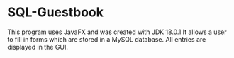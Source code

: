 # SQL-Guestbook
This program uses JavaFX and was created with JDK 18.0.1 It allows a user to fill in forms which are stored in a MySQL database. All entries are displayed in the GUI.
